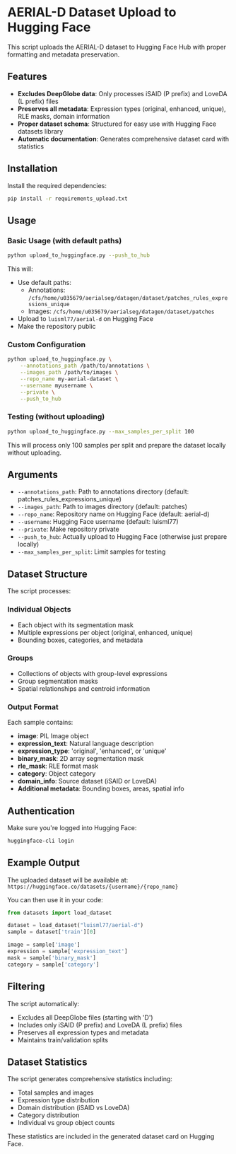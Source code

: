# AERIAL-D Dataset Upload to Hugging Face

This script uploads the AERIAL-D dataset to Hugging Face Hub with proper formatting and metadata preservation.

## Features

- **Excludes DeepGlobe data**: Only processes iSAID (P prefix) and LoveDA (L prefix) files
- **Preserves all metadata**: Expression types (original, enhanced, unique), RLE masks, domain information
- **Proper dataset schema**: Structured for easy use with Hugging Face datasets library
- **Automatic documentation**: Generates comprehensive dataset card with statistics

## Installation

Install the required dependencies:

```bash
pip install -r requirements_upload.txt
```

## Usage

### Basic Usage (with default paths)

```bash
python upload_to_huggingface.py --push_to_hub
```

This will:
- Use default paths:
  - Annotations: `/cfs/home/u035679/aerialseg/datagen/dataset/patches_rules_expressions_unique`
  - Images: `/cfs/home/u035679/aerialseg/datagen/dataset/patches`
- Upload to `luisml77/aerial-d` on Hugging Face
- Make the repository public

### Custom Configuration

```bash
python upload_to_huggingface.py \
    --annotations_path /path/to/annotations \
    --images_path /path/to/images \
    --repo_name my-aerial-dataset \
    --username myusername \
    --private \
    --push_to_hub
```

### Testing (without uploading)

```bash
python upload_to_huggingface.py --max_samples_per_split 100
```

This will process only 100 samples per split and prepare the dataset locally without uploading.

## Arguments

- `--annotations_path`: Path to annotations directory (default: patches_rules_expressions_unique)
- `--images_path`: Path to images directory (default: patches)
- `--repo_name`: Repository name on Hugging Face (default: aerial-d)
- `--username`: Hugging Face username (default: luisml77)
- `--private`: Make repository private
- `--push_to_hub`: Actually upload to Hugging Face (otherwise just prepare locally)
- `--max_samples_per_split`: Limit samples for testing

## Dataset Structure

The script processes:

### Individual Objects
- Each object with its segmentation mask
- Multiple expressions per object (original, enhanced, unique)
- Bounding boxes, categories, and metadata

### Groups
- Collections of objects with group-level expressions
- Group segmentation masks
- Spatial relationships and centroid information

### Output Format

Each sample contains:
- **image**: PIL Image object
- **expression_text**: Natural language description
- **expression_type**: 'original', 'enhanced', or 'unique'
- **binary_mask**: 2D array segmentation mask
- **rle_mask**: RLE format mask
- **category**: Object category
- **domain_info**: Source dataset (iSAID or LoveDA)
- **Additional metadata**: Bounding boxes, areas, spatial info

## Authentication

Make sure you're logged into Hugging Face:

```bash
huggingface-cli login
```

## Example Output

The uploaded dataset will be available at:
`https://huggingface.co/datasets/{username}/{repo_name}`

You can then use it in your code:

```python
from datasets import load_dataset

dataset = load_dataset("luisml77/aerial-d")
sample = dataset['train'][0]

image = sample['image']
expression = sample['expression_text']
mask = sample['binary_mask']
category = sample['category']
```

## Filtering

The script automatically:
- Excludes all DeepGlobe files (starting with 'D')
- Includes only iSAID (P prefix) and LoveDA (L prefix) files
- Preserves all expression types and metadata
- Maintains train/validation splits

## Dataset Statistics

The script generates comprehensive statistics including:
- Total samples and images
- Expression type distribution
- Domain distribution (iSAID vs LoveDA)
- Category distribution
- Individual vs group object counts

These statistics are included in the generated dataset card on Hugging Face.
